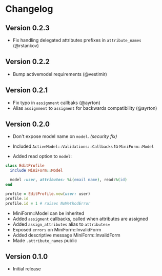 # Changelog

## Version 0.2.3


* Fix handling delegated attributes prefixes in `attribute_names` (@rstankov)

## Version 0.2.2

* Bump activemodel requirements (@vestimir)

## Version 0.2.1

* Fix typo in `assignment` callbaks (@ayrton)
* Alias `assignment` to `assigment` for backwards compatibility (@ayrton)

## Version 0.2.0

* Don't expose model name on `model`. _(security fix)_

* Included `ActiveModel::Validations::Callbacks` to `MiniForm::Model`

* Added read option to `model`:

```ruby
class EditProfile
  include MiniForm::Model

  model :user, attributes: %i(email name), read:%(id)
end

profile = EditProfile.new(user: user)
profile.id
profile.id = 1 # raises NoMethodError
```


* MiniForm::Model can be inherited
* Added `assigment` callbacks, called when attributes are assigned
* Added `assign_attributes` alias to `attributes=`
* Exposed `errors` on MiniForm::InvalidForm
* Added descriptive message MiniForm::InvalidForm
* Made `.attribute_names` public

## Version 0.1.0

* Initial release
